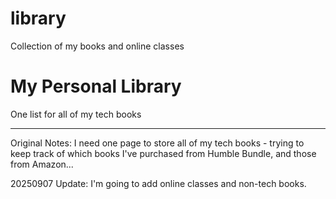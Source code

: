 # library
Collection of my books and online classes

# My Personal Library
One list for all of my tech books

---
Original Notes:
I need one page to store all of my tech books - trying to keep track of which books I've purchased from Humble Bundle, and those from Amazon...

20250907 Update: I'm going to add online classes and non-tech books.

